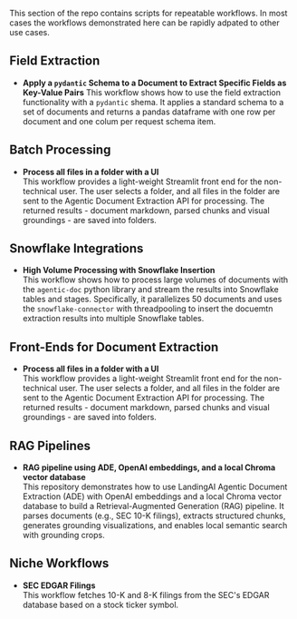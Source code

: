 This section of the repo contains scripts for repeatable workflows. In most cases the workflows demonstrated here can be rapidly adpated to other use cases.

## Field Extraction
- **Apply a `pydantic` Schema to a Document to Extract Specific Fields as Key-Value Pairs**
    This workflow shows how to use the field extraction functionality with a `pydantic` shema. It applies a standard schema to a set of documents and returns a pandas dataframe with one row per document and one colum per request schema item.

## Batch Processing
- **Process all files in a folder with a UI**  
  This workflow provides a light-weight Streamlit front end for the non-technical user. The user selects a folder, and all files in the folder are sent to the Agentic Document Extraction API for processing. The returned results - document markdown, parsed chunks and visual groundings - are saved into folders. 

## Snowflake Integrations
- **High Volume Processing with Snowflake Insertion**  
  This workflow shows how to process large volumes of documents with the `agentic-doc` python library and stream the results into Snowflake tables and stages. Specifically, it parallelizes 50 documents and uses the `snowflake-connector` with threadpooling to insert the docuemtn extraction results into multiple Snowflake tables. 


## Front-Ends for Document Extraction
- **Process all files in a folder with a UI**  
  This workflow provides a light-weight Streamlit front end for the non-technical user. The user selects a folder, and all files in the folder are sent to the Agentic Document Extraction API for processing. The returned results - document markdown, parsed chunks and visual groundings - are saved into folders. 

## RAG Pipelines
- **RAG pipeline using ADE, OpenAI embeddings, and a local Chroma vector database**  
This repository demonstrates how to use LandingAI Agentic Document Extraction (ADE) with OpenAI embeddings and a local Chroma vector database to build a Retrieval-Augmented Generation (RAG) pipeline. It parses documents (e.g., SEC 10-K filings), extracts structured chunks, generates grounding visualizations, and enables local semantic search with grounding crops.


## Niche Workflows
- **SEC EDGAR Filings**  
  This workflow fetches 10-K and 8-K filings from the SEC's EDGAR database based on a stock ticker symbol.

